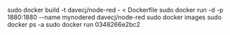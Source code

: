  sudo docker build  -t davecj/node-red - < Dockerfile
 sudo docker run -d -p 1880:1880 --name mynodered davecj/node-red
 sudo docker images
 sudo docker ps -a sudo docker run 0348266e2bc2
